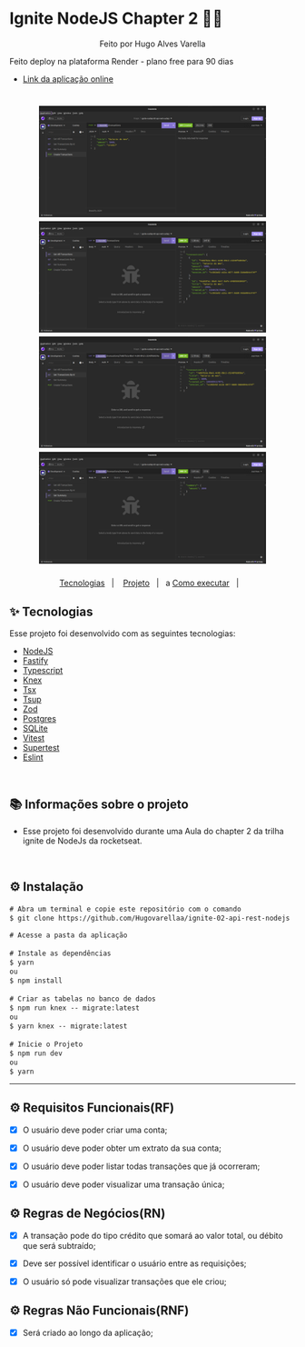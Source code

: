 # Ignite NodeJS Chapter 2 💛🚀

<p align="center">Feito por Hugo Alves Varella</p>

<p>Feito deploy na plataforma Render - plano free para 90 dias</p>

- [Link da aplicação online](https://ignite-nodejs-02-api-ju1w.onrender.com)

<h1 align="center">
  <img src="./images/post.png" width='400px'/>
  <img src="./images/get-all.png" width='400px'/>
  <img src="./images/get-by-id.png" width='400px'/>
  <img src="./images/summary.png" width='400px'/>
</h1>

<p align="center">
  <a href="#-tecnologias">Tecnologias</a>&nbsp;&nbsp;&nbsp;|&nbsp;&nbsp;&nbsp;
  <a href="#-projeto">Projeto</a>&nbsp;&nbsp;&nbsp;|&nbsp;&nbsp;&nbsp;a
  <a href="#-como-executar">Como executar</a>&nbsp;&nbsp;&nbsp;|&nbsp;&nbsp;&nbsp;
</p>

## ✨ Tecnologias

Esse projeto foi desenvolvido com as seguintes tecnologias:

- [NodeJS](https://nodejs.org/en)
- [Fastify](https://www.fastify.io/)
- [Typescript](https://www.typescriptlang.org/)
- [Knex](https://knexjs.org/)
- [Tsx](https://github.com/esbuild-kit/tsx)
- [Tsup](https://github.com/egoist/tsup)
- [Zod](https://github.com/colinhacks/zod)
- [Postgres](https://www.postgresql.org/)
- [SQLite](https://sqlite.org/index.html)
- [Vitest](https://vitest.dev/)
- [Supertest](https://github.com/ladjs/supertest)
- [Eslint](https://eslint.org/)

<br/>

## 📚 Informações sobre o projeto

- Esse projeto foi desenvolvido durante uma Aula do chapter 2 da trilha ignite de NodeJs da rocketseat.

<br/>

## ⚙️ Instalação

```
# Abra um terminal e copie este repositório com o comando
$ git clone https://github.com/Hugovarellaa/ignite-02-api-rest-nodejs
```

```
# Acesse a pasta da aplicação

# Instale as dependências
$ yarn
ou
$ npm install

# Criar as tabelas no banco de dados
$ npm run knex -- migrate:latest
ou
$ yarn knex -- migrate:latest

# Inicie o Projeto
$ npm run dev
ou
$ yarn
```

---

## ⚙️ Requisitos Funcionais(RF)

- [x] O usuário deve poder criar uma conta;

- [x] O usuário deve poder obter um extrato da sua conta;

- [x] O usuário deve poder listar todas transações que já ocorreram;

- [x] O usuário deve poder visualizar uma transação única;

## ⚙️ Regras de Negócios(RN)

- [x] A transação pode do tipo crédito que somará ao valor total, ou débito que será subtraído;

- [x] Deve ser possível identificar o usuário entre as requisições;

- [x] O usuário só pode visualizar transações que ele criou;

## ⚙️ Regras Não Funcionais(RNF)

- [x] Será criado ao longo da aplicação;
